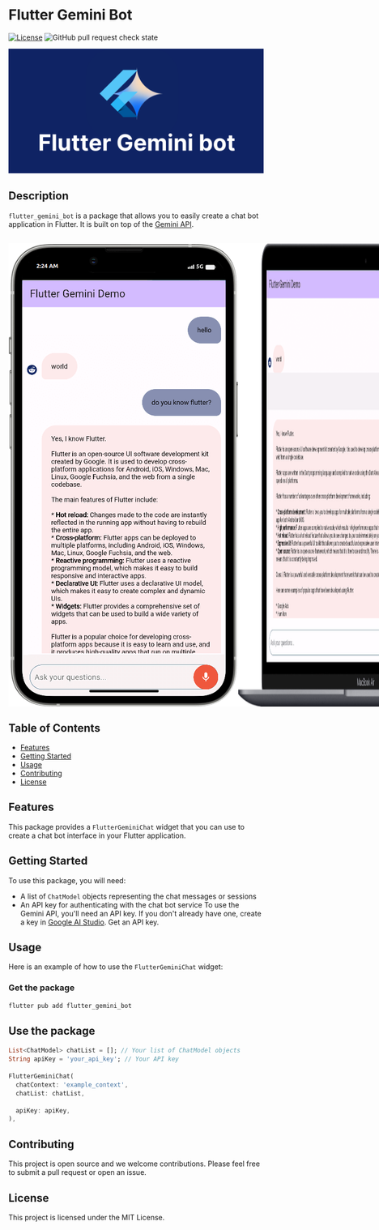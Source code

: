 # Flutter Gemini Bot


[![License](https://img.shields.io/badge/license-MIT-blue.svg)](LICENSE)
<img alt="GitHub pull request check state" src="https://github.com/arolleaguekeng/flutter_gemini_bot/pulls">

![logo](https://github.com/arolleaguekeng/flutter_gemini_bot/blob/main/assets/banner.png)


## Description

`flutter_gemini_bot` is a package that allows you to easily create a chat bot application in Flutter. It is built on top of the [Gemini API](https://ai.google.com/).

##
<div style="display: flex;">
  <img src="https://github.com/arolleaguekeng/flutter_gemini_bot/blob/master/assets/mobile_view.png" alt="mobile view" style="flex: 1;">
  <img src="https://github.com/arolleaguekeng/flutter_gemini_bot/blob/master/assets/desktop_view.png" alt="desktop view" style="flex: 1;">
</div>



## Table of Contents

- [Features](#features)
- [Getting Started](#getting-started)
- [Usage](#usage)
- [Contributing](#contributing)
- [License](#license)

## Features

This package provides a `FlutterGeminiChat` widget that you can use to create a chat bot interface in your Flutter application.

## Getting Started

To use this package, you will need:

- A list of `ChatModel` objects representing the chat messages or sessions
- An API key for authenticating with the chat bot service
To use the Gemini API, you'll need an API key. If you don't already have one, create a key in [Google AI Studio](https://ai.google.dev/). Get an API key.

## Usage

Here is an example of how to use the `FlutterGeminiChat` widget:

### Get the package

```bash
flutter pub add flutter_gemini_bot
```
## Use the package

```dart
List<ChatModel> chatList = []; // Your list of ChatModel objects
String apiKey = 'your_api_key'; // Your API key

FlutterGeminiChat(
  chatContext: 'example_context',
  chatList: chatList,

  apiKey: apiKey,
),
```
 

## Contributing

This project is open source and we welcome contributions. Please feel free to submit a pull request or open an issue.

## License

This project is licensed under the MIT License.
